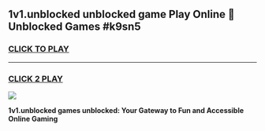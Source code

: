 
## 1v1.unblocked unblocked game Play Online 👋 Unblocked Games #k9sn5
<h3>
<a href="https://premium.freeplayer.one?title=1v1.unblocked&ref=21F">CLICK TO PLAY</a></h3>
<hr>

<h3>
<a href="https://premium.freeplayer.one?title=1v1.unblocked&ref=21F">CLICK 2 PLAY</a>
  
</h3>

<a href="https://premium.freeplayer.one?title=1v1.unblocked&ref=21F/"><img src="https://clearcache.store/games.png"></a>


**1v1.unblocked games unblocked: Your Gateway to Fun and Accessible Online Gaming**
